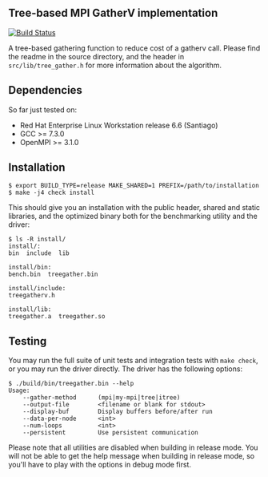 Tree-based MPI GatherV implementation
---

[![Build Status](https://travis-ci.org/ashermancinelli/mpi_treegatherv.svg?branch=master)](https://travis-ci.org/ashermancinelli/mpi_treegatherv)

A tree-based gathering function to reduce cost of a gatherv call. Please find the readme in the source directory, and the header in `src/lib/tree_gather.h` for more information about the algorithm.

## Dependencies

So far just tested on:
- Red Hat Enterprise Linux Workstation release 6.6 (Santiago)
- GCC       >= 7.3.0
- OpenMPI   >= 3.1.0

## Installation

```console
$ export BUILD_TYPE=release MAKE_SHARED=1 PREFIX=/path/to/installation
$ make -j4 check install
```

This should give you an installation with the public header, shared and static libraries, and the optimized binary both for the benchmarking utility and the driver:

```console
$ ls -R install/
install/:
bin  include  lib

install/bin:
bench.bin  treegather.bin

install/include:
treegatherv.h

install/lib:
treegather.a  treegather.so
```

## Testing

You may run the full suite of unit tests and integration tests with `make check`, or you may run the driver directly.
The driver has the following options:

```console
$ ./build/bin/treegather.bin --help
Usage:
    --gather-method      (mpi|my-mpi|tree|itree)
    --output-file        <filename or blank for stdout>
    --display-buf        Display buffers before/after run
    --data-per-node      <int>
    --num-loops          <int>
    --persistent         Use persistent communication
```

Please note that all utilities are disabled when building in release mode.
You will not be able to get the help message when building in release mode, so you'll have to play with the options in debug mode first.
